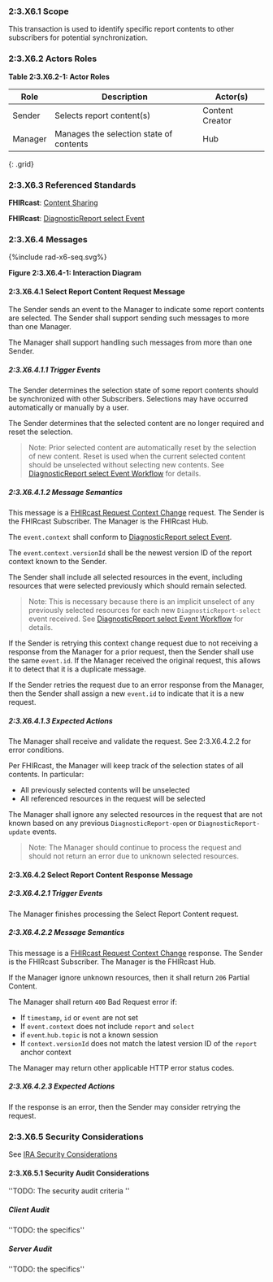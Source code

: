 ### 2:3.X6.1 Scope

This transaction is used to identify specific report contents to other subscribers for potential synchronization.

### 2:3.X6.2 Actors Roles

**Table 2:3.X6.2-1: Actor Roles**

| Role | Description | Actor(s) |
|------|-------------|----------|
| Sender | Selects report content(s) | Content Creator |
| Manager | Manages the selection state of contents | Hub |
{: .grid}

### 2:3.X6.3 Referenced Standards

**FHIRcast**: [Content Sharing](https://build.fhir.org/ig/HL7/fhircast-docs/2-10-ContentSharing.html)

**FHIRcast**: [DiagnosticReport select Event](https://build.fhir.org/ig/HL7/fhircast-docs/3-6-4-diagnosticreport-select.html)

### 2:3.X6.4 Messages

<div>
{%include rad-x6-seq.svg%}
</div>

<div style="clear: left"/>

**Figure 2:3.X6.4-1: Interaction Diagram**

#### 2:3.X6.4.1 Select Report Content Request Message
The Sender sends an event to the Manager to indicate some report contents are selected. The Sender shall support sending such messages to more than one Manager.

The Manager shall support handling such messages from more than one Sender. 

##### 2:3.X6.4.1.1 Trigger Events

The Sender determines the selection state of some report contents should be synchronized with other Subscribers. Selections may have occurred automatically or manually by a user.

The Sender determines that the selected content are no longer required and reset the selection.

> Note: Prior selected content are automatically reset by the selection of new content. Reset is used when the current selected content should be unselected without selecting new contents. See [DiagnosticReport select Event Workflow](https://build.fhir.org/ig/HL7/fhircast-docs/3-6-4-diagnosticreport-select.html#workflow) for details.

##### 2:3.X6.4.1.2 Message Semantics

This message is a [FHIRcast Request Context Change](https://build.fhir.org/ig/HL7/fhircast-docs/2-6-RequestContextChange.html#request-context-change-body) request. The Sender is the FHIRcast Subscriber. The Manager is the FHIRcast Hub.

The `event.context` shall conform to [DiagnosticReport select Event](https://build.fhir.org/ig/HL7/fhircast-docs/3-6-4-diagnosticreport-select.html).

The `event`.`context.versionId` shall be the newest version ID of the report context known to the Sender.

The Sender shall include all selected resources in the event, including resources that were selected previously which should remain selected.

> Note: This is necessary because there is an implicit unselect of any previously selected resources for each new `DiagnosticReport-select` event received. See [DiagnosticReport select Event Workflow](https://build.fhir.org/ig/HL7/fhircast-docs/3-6-4-diagnosticreport-select.html#workflow) for details.

If the Sender is retrying this context change request due to not receiving a response from the Manager for a prior request, then the Sender shall use the same `event.id`. If the Manager received the original request, this allows it to detect that it is a duplicate message.

If the Sender retries the request due to an error response from the Manager, then the Sender shall assign a new `event.id` to indicate that it is a new request.

##### 2:3.X6.4.1.3 Expected Actions

The Manager shall receive and validate the request. See 2:3.X6.4.2.2 for error conditions.

Per FHIRcast, the Manager will keep track of the selection states of all contents. In particular:
- All previously selected contents will be unselected
- All referenced resources in the request will be selected

The Manager shall ignore any selected resources in the request that are not known based on any previous `DiagnosticReport-open` or `DiagnosticReport-update` events.

> Note: The Manager should continue to process the request and should not return an error due to unknown selected resources.

#### 2:3.X6.4.2 Select Report Content Response Message

##### 2:3.X6.4.2.1 Trigger Events

The Manager finishes processing the Select Report Content request.

##### 2:3.X6.4.2.2 Message Semantics

This message is a [FHIRcast Request Context Change](https://build.fhir.org/ig/HL7/fhircast-docs/2-6-RequestContextChange.html#request-context-change-body) response. The Sender is the FHIRcast Subscriber. The Manager is the FHIRcast Hub.

If the Manager ignore unknown resources, then it shall return `206` Partial Content.

The Manager shall return `400` Bad Request error if:
* If `timestamp`, `id` or `event` are not set
* If `event.context` does not include `report` and `select`
* if `event`.`hub.topic` is not a known session
* If `context.versionId` does not match the latest version ID of the `report` anchor context

The Manager may return other applicable HTTP error status codes.

##### 2:3.X6.4.2.3 Expected Actions

If the response is an error, then the Sender may consider retrying the request.

### 2:3.X6.5 Security Considerations

See [IRA Security Considerations](volume-1.html#1xx5-ira-security-considerations)

#### 2:3.X6.5.1 Security Audit Considerations

''TODO: The security audit criteria ''

##### Client Audit 

''TODO: the specifics''

##### Server Audit 

''TODO: the specifics''
